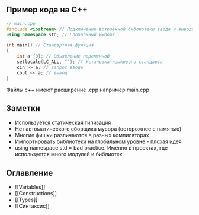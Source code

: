 ## Пример кода на С++
```cpp
// main.cpp
#include <iostream> // Подключение встроенной библиотеки ввода и вывода 
using namespace std; // Глобальный импорт

int main() // Стандартная функция
{
	int a {0}; // Объявление переменной
	setlocale(LC_ALL, ""); // Установка языкового стандарта
	cin >> a; // запрос ввода
	cout << a; // вывод
}
```

Файлы c++ имеют расширение .cpp например main.cpp
## Заметки
- Используется статическая типизация
- Нет автоматического сборщика мусора (осторожнее с памятью)
- Многие фишки различаются в разных компиляторах
- Импортировать библиотеки на глобальном уровне - плохая идея
- using namespace std = bad practice. Именно в проектах, где используется много модулей и библиотек

## Оглавление
- [[Variables]]
- [[Constructions]]
- [[Types]]
- [[Синтаксис]]
